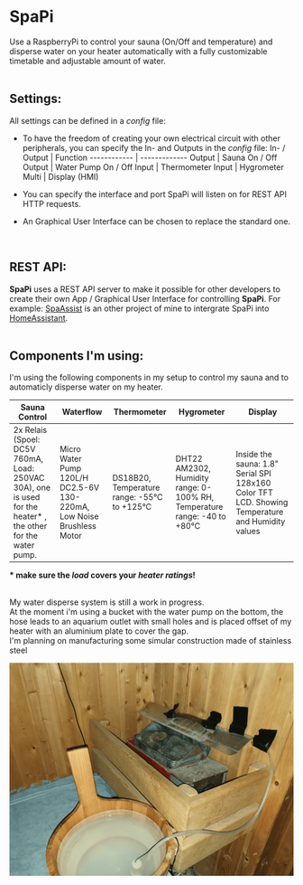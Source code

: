 # SpaPi

Use a RaspberryPi to control your sauna (On/Off and temperature) and disperse water on your heater automatically 
with a fully customizable timetable and adjustable amount of water.
<br />
<br />

## Settings:

All settings can be defined in a _config_ file:
  - To have the freedom of creating your own electrical circuit with other peripherals, you can specify the In- and Outputs in the *config* file:
    In- / Output | Function
    ------------ | -------------
    Output | Sauna On / Off
    Output | Water Pump On / Off
    Input | Thermometer
    Input | Hygrometer
    Multi | Display (HMI)

  - You can specify the interface and port SpaPi will listen on for REST API HTTP requests.
  - An Graphical User Interface can be chosen to replace the standard one.
<br />

## REST API:

**SpaPi** uses a REST API server to make it possible for other developers to create their own App / Graphical User Interface for controlling **SpaPi**.
For example: [SpaAssist](https://github.com/appiekap653/SpaAssist) is an other project of mine to intergrate SpaPi into [HomeAssistant](https://www.home-assistant.io/).
<br />
<br />

## Components I'm using:
I'm using the following components in my setup to control my sauna and to automaticly disperse water on my heater.

Sauna Control | Waterflow | Thermometer | Hygrometer | Display
--- | --- | --- | --- | ---
2x Relais (Spoel: DC5V 760mA, Load: 250VAC 30A), one is used for the heater* , the other for the water pump. | Micro Water Pump 120L/H DC2.5-6V 130-220mA, Low Noise Brushless Motor | DS18B20, Temperature range: -55°C to +125°C | DHT22 AM2302, Humidity range: 0-100% RH, Temperature range: -40 to +80°C | Inside the sauna: 1.8" Serial SPI 128x160 Color TFT LCD. Showing Temperature and Humidity values

**\* make sure the _load_ covers your _heater ratings_!**
<br />
<br />

My water disperse system is still a work in progress.<br />
At the moment i'm using a bucket with the water pump on the bottom, the hose leads to an aquarium outlet with small holes and is placed offset of my heater with an aluminium plate to cover the gap.<br />
I'm planning on manufacturing some simular construction made of stainless steel

![Image of water disperse setup](https://github.com/appiekap653/SpaPi/blob/development/resources/water_disperse_setup.png)

